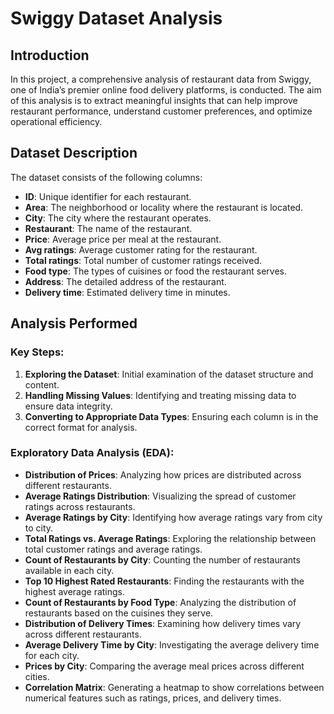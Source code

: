 # Swiggy Dataset Analysis

## Introduction

In this project, a comprehensive analysis of restaurant data from Swiggy, one of India’s premier online food delivery platforms, is conducted. The aim of this analysis is to extract meaningful insights that can help improve restaurant performance, understand customer preferences, and optimize operational efficiency.

## Dataset Description

The dataset consists of the following columns:
- **ID**: Unique identifier for each restaurant.
- **Area**: The neighborhood or locality where the restaurant is located.
- **City**: The city where the restaurant operates.
- **Restaurant**: The name of the restaurant.
- **Price**: Average price per meal at the restaurant.
- **Avg ratings**: Average customer rating for the restaurant.
- **Total ratings**: Total number of customer ratings received.
- **Food type**: The types of cuisines or food the restaurant serves.
- **Address**: The detailed address of the restaurant.
- **Delivery time**: Estimated delivery time in minutes.

## Analysis Performed

### Key Steps:
1. **Exploring the Dataset**: Initial examination of the dataset structure and content.
2. **Handling Missing Values**: Identifying and treating missing data to ensure data integrity.
3. **Converting to Appropriate Data Types**: Ensuring each column is in the correct format for analysis.

### Exploratory Data Analysis (EDA):
- **Distribution of Prices**: Analyzing how prices are distributed across different restaurants.
- **Average Ratings Distribution**: Visualizing the spread of customer ratings across restaurants.
- **Average Ratings by City**: Identifying how average ratings vary from city to city.
- **Total Ratings vs. Average Ratings**: Exploring the relationship between total customer ratings and average ratings.
- **Count of Restaurants by City**: Counting the number of restaurants available in each city.
- **Top 10 Highest Rated Restaurants**: Finding the restaurants with the highest average ratings.
- **Count of Restaurants by Food Type**: Analyzing the distribution of restaurants based on the cuisines they serve.
- **Distribution of Delivery Times**: Examining how delivery times vary across different restaurants.
- **Average Delivery Time by City**: Investigating the average delivery time for each city.
- **Prices by City**: Comparing the average meal prices across different cities.
- **Correlation Matrix**: Generating a heatmap to show correlations between numerical features such as ratings, prices, and delivery times.

